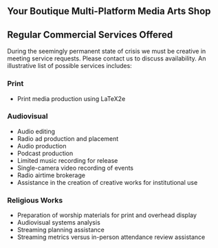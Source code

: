 ## Your Boutique Multi-Platform Media Arts Shop

## Regular Commercial Services Offered

During the seemingly permanent state of crisis we must be creative in meeting service requests.  Please contact us to discuss availability.  An illustrative list of possible services includes:

### Print

* Print media production using LaTeX2e

### Audiovisual

* Audio editing
* Radio ad production and placement
* Audio production
* Podcast production
* Limited music recording for release
* Single-camera video recording of events
* Radio airtime brokerage
* Assistance in the creation of creative works for institutional use

### Religious Works

* Preparation of worship materials for print and overhead display  
* Audiovisual systems analysis  
* Streaming planning assistance  
* Streaming metrics versus in-person attendance review assistance
